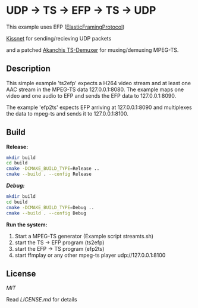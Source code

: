 
# UDP -> TS -> EFP -> TS -> UDP

This example uses EFP ([ElasticFramingProtocol](https://github.com/Unit-X/efp)) 

[Kissnet](https://github.com/Ybalrid/kissnet) for sending/recieving UDP packets

and a patched [Akanchis TS-Demuxer](https://github.com/unit-x/mpegts) for muxing/demuxing MPEG-TS.

## Description

This simple example 'ts2efp' expects a H264 video stream and at least one AAC stream in the MPEG-TS data 127.0.0.1:8080. The example maps one video and one audio to EFP and sends the EFP data to 127.0.0.1:8090.

The example 'efp2ts' expects EFP arriving at 127.0.0.1:8090 and multiplexes the data to mpeg-ts and sends it to 127.0.0.1:8100.

## Build


**Release:**

```sh
mkdir build
cd build
cmake -DCMAKE_BUILD_TYPE=Release ..
cmake --build . --config Release
```

***Debug:***

```sh
mkdir build
cd build
cmake -DCMAKE_BUILD_TYPE=Debug ..
cmake --build . --config Debug
```

**Run the system:**

1. Start a MPEG-TS generator (Example script streamts.sh)
2. start the TS -> EFP program (ts2efp)
3. start the EFP -> TS program (efp2ts)
4. start ffmplay or any other mpeg-ts player udp://127.0.0.1:8100


## License

*MIT*

Read *LICENSE.md* for details